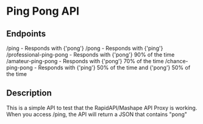 Ping Pong API
=========

Endpoints
------------
/ping - Responds with {'pong'}
/pong - Responds with {'ping'}
/professional-ping-pong - Responds with {'pong'} 90% of the time
/amateur-ping-pong - Responds with {'pong'} 70% of the time
/chance-ping-pong - Responds with {'ping'} 50% of the time and {'pong'} 50% of the time

Description
------------
This is a simple API to test that the RapidAPI/Mashape API Proxy is working. When you access /ping, the API will return a JSON that contains "pong"

